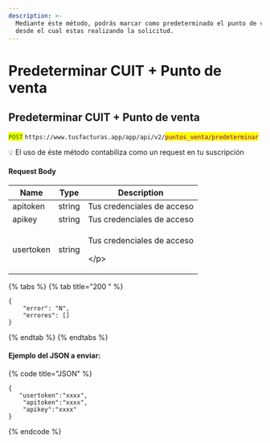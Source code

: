 ```yaml
---
description: >-
  Mediante éste método, podrás marcar como predeterminado el punto de venta,
  desde el cual estas realizando la solicitud.
---
```


# Predeterminar CUIT + Punto de venta



## Predeterminar CUIT + Punto de venta

<mark style="color:green;">`POST`</mark> `https://www.tusfacturas.app/app/api/v2/`<mark style="color:purple;">`puntos_venta/predeterminar`</mark>

💡 El uso de éste método  contabiliza como un request en tu suscripción

#### Request Body

| Name      | Type   | Description                               |
| --------- | ------ | ----------------------------------------- |
| apitoken  | string | Tus credenciales de acceso                |
| apikey    | string | Tus credenciales de acceso                |
| usertoken | string | <p>Tus credenciales de acceso</p><p>\</p> |

{% tabs %}
{% tab title="200 " %}
```
{
	"error": "N",
	"errores": [] 
}
```
{% endtab %}
{% endtabs %}

#### Ejemplo del JSON a enviar:

{% code title="JSON" %}
```
{
   "usertoken":"xxxx",
    "apitoken":"xxxx",
    "apikey":"xxxx" 
}
```
{% endcode %}

##
